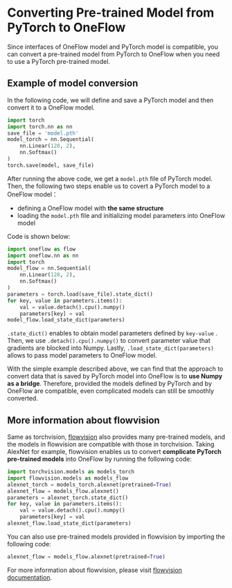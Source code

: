 
# Converting Pre-trained Model from PyTorch to OneFlow


Since interfaces of OneFlow model and PyTorch model is compatible, you can convert a pre-trained model from PyTorch to OneFlow when you need to use a PyTorch pre-trained model.

## Example of model conversion

In the following code, we will define and save a PyTorch model and then convert it to a OneFlow model. 

```python
import torch
import torch.nn as nn
save_file = 'model.pth'
model_torch = nn.Sequential(
    nn.Linear(128, 2), 
    nn.Softmax()
)
torch.save(model, save_file)
```

After running the above code, we get a  `model.pth` file of PyTorch model. Then, the following two steps enable us to covert a PyTorch model to a OneFlow model：


- defining a OneFlow model with **the same structure**
- loading the `model.pth` file and initializing model parameters into OneFlow model

Code is shown below:

```python
import oneflow as flow
import oneflow.nn as nn
import torch
model_flow = nn.Sequential(
    nn.Linear(128, 2), 
    nn.Softmax()
)
parameters = torch.load(save_file).state_dict()
for key, value in parameters.items():
    val = value.detach().cpu().numpy()
    parameters[key] = val
model_flow.load_state_dict(parameters)
```


`.state_dict()` enables to obtain model parameters defined by `key-value` . Then, we use `.detach().cpu().numpy()` to convert parameter value that gradients are blocked into Numpy. Lastly,  `.load_state_dict(parameters)` allows to pass model parameters to OneFlow model. 


With the simple example described above, we can find that the approach to convert data that is saved by PyTorch model into OneFlow is to **use Numpy as a bridge**. Therefore, provided the models defined by PyTorch and by OneFlow are compatible, even complicated models can still be smoothly converted.


## More information about flowvision


Same as torchvision, [flowvision](https://github.com/Oneflow-Inc/vision) also provides many pre-trained models, and the models in flowvision are compatible with those in torchvision. Taking AlexNet for example, flowvision enables us to convert **complicate PyTorch pre-trained models** into OneFlow by running the following code: 

```python
import torchvision.models as models_torch
import flowvision.models as models_flow
alexnet_torch = models_torch.alexnet(pretrained=True)
alexnet_flow = models_flow.alexnet()
parameters = alexnet_torch.state_dict()
for key, value in parameters.items():
    val = value.detach().cpu().numpy()
    parameters[key] = val
alexnet_flow.load_state_dict(parameters)
```


You can also use pre-trained models provided in flowvision by importing the following code:

```python
alexnet_flow = models_flow.alexnet(pretrained=True)
```



For more information about flowvision, please visit [flowvision documentation](https://flowvision.readthedocs.io/en/latest/index.html). 
